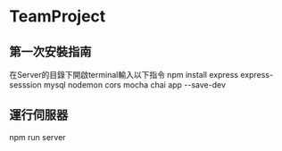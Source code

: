# TeamProject

## 第一次安裝指南 

在Server的目錄下開啟terminal輸入以下指令
npm install express express-sesssion mysql nodemon cors mocha chai app --save-dev

## 運行伺服器
npm run server
